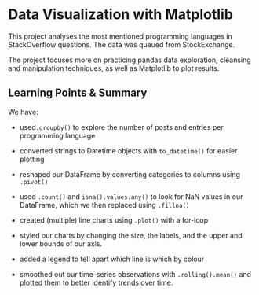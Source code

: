 # Data Visualization with Matplotlib

This project analyses the most mentioned programming languages in StackOverflow questions. The data was queued from StockExchange.

The project focuses more on practicing pandas data exploration, cleansing and manipulation techniques, as well as Matplotlib to plot results.


## Learning Points & Summary

We have:

- used`.groupby()` to explore the number of posts and entries per programming language

- converted strings to Datetime objects with `to_datetime()` for easier plotting

- reshaped our DataFrame by converting categories to columns using `.pivot()`

- used `.count()` and `isna().values.any()` to look for NaN values in our DataFrame, which we then replaced using `.fillna()`

- created (multiple) line charts using `.plot()` with a for-loop

- styled our charts by changing the size, the labels, and the upper and lower bounds of our axis.

- added a legend to tell apart which line is which by colour

- smoothed out our time-series observations with `.rolling().mean()` and plotted them to better identify trends over time.
